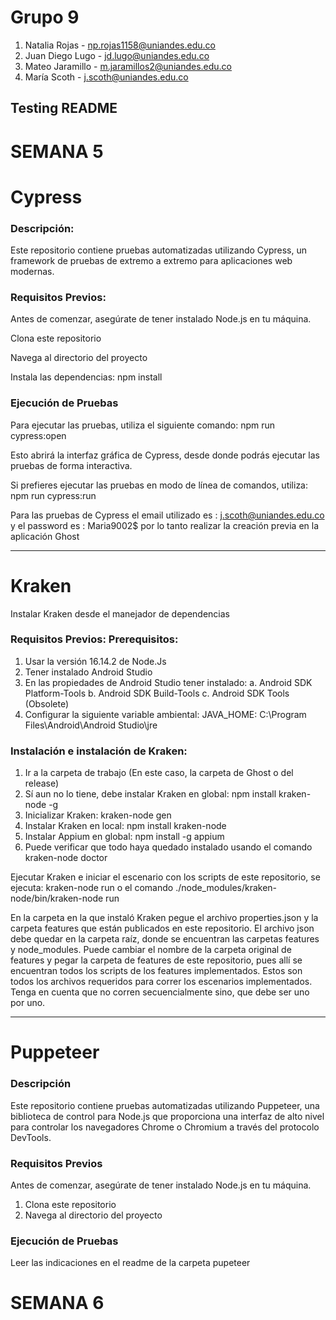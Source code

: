 # Grupo 9

1. Natalia Rojas - np.rojas1158@uniandes.edu.co 	
2. Juan Diego Lugo - jd.lugo@uniandes.edu.co 
3. Mateo Jaramillo - m.jaramillos2@uniandes.edu.co 
4. María Scoth - j.scoth@uniandes.edu.co

Testing README
---
# SEMANA 5
#  Cypress

### Descripción:  
Este repositorio contiene pruebas automatizadas utilizando Cypress, un framework de pruebas de extremo a extremo para aplicaciones web modernas.

### Requisitos Previos: 

Antes de comenzar, asegúrate de tener instalado Node.js en tu máquina.

Clona este repositorio

Navega al directorio del proyecto

Instala las dependencias: npm install

### Ejecución de Pruebas

Para ejecutar las pruebas, utiliza el siguiente comando: npm run cypress:open

Esto abrirá la interfaz gráfica de Cypress, desde donde podrás ejecutar las pruebas de forma interactiva.

Si prefieres ejecutar las pruebas en modo de línea de comandos, utiliza:
npm run cypress:run

Para las pruebas de Cypress el email utilizado es : j.scoth@uniandes.edu.co y el password es : Maria9002$ por lo tanto realizar la creación previa en la aplicación Ghost



---
# Kraken 

Instalar Kraken desde el manejador de dependencias

### Requisitos Previos: Prerequisitos: 
1. Usar la versión 16.14.2 de Node.Js
2. Tener instalado Android Studio
3. En las propiedades de Android Studio tener instalado:
	a. Android SDK Platform-Tools
	b. Android SDK Build-Tools
	c. Android SDK Tools (Obsolete)
4. Configurar la siguiente variable ambiental:
	JAVA_HOME: C:\Program Files\Android\Android Studio\jre

### Instalación e instalación de Kraken: 
1. Ir a la carpeta de trabajo (En este caso, la carpeta de Ghost o del release)
2. Sí aun no lo tiene, debe instalar Kraken en global: npm install kraken-node -g
3. Inicializar Kraken: kraken-node gen
4. Instalar Kraken en local: npm install kraken-node
5. Instalar Appium en global: npm install -g appium
6. Puede verificar que todo haya quedado instalado usando el comando kraken-node doctor

Ejecutar Kraken e iniciar el escenario con los scripts de este repositorio, se ejecuta: kraken-node run o el comando ./node_modules/kraken-node/bin/kraken-node run

En la carpeta en la que instaló Kraken pegue el archivo properties.json y la carpeta features que están publicados en este repositorio. El archivo json debe quedar en la carpeta raíz, donde se encuentran las carpetas features y node_modules. Puede cambiar el nombre de la carpeta original de features y pegar la carpeta de features de este repositorio, pues allí se encuentran todos los scripts de los features implementados. Estos son todos los archivos requeridos para correr los escenarios implementados. Tenga en cuenta que no corren secuencialmente sino, que debe ser uno por uno.   

---
# Puppeteer 

### Descripción

Este repositorio contiene pruebas automatizadas utilizando Puppeteer, una biblioteca de control para Node.js que proporciona una interfaz de alto nivel para controlar los navegadores Chrome o Chromium a través del protocolo DevTools.

### Requisitos Previos

Antes de comenzar, asegúrate de tener instalado Node.js en tu máquina.

1. Clona este repositorio
2. Navega al directorio del proyecto

### Ejecución de Pruebas

Leer las indicaciones en el readme de la carpeta pupeteer

# SEMANA 6


